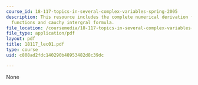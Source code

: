 ```yaml
---
course_id: 18-117-topics-in-several-complex-variables-spring-2005
description: This resource includes the complete numerical derivation for holomorphic
  functions and cauchy intergral formula.
file_location: /coursemedia/18-117-topics-in-several-complex-variables-spring-2005/c808ad2fdc140290b48953482d8c39dc_18117_lec01.pdf
file_type: application/pdf
layout: pdf
title: 18117_lec01.pdf
type: course
uid: c808ad2fdc140290b48953482d8c39dc

---
```

None